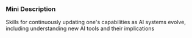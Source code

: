 ### Mini Description

Skills for continuously updating one's capabilities as AI systems evolve, including understanding new AI tools and their implications
